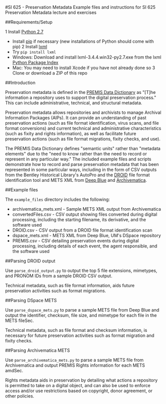 #SI 625 - Preservation Metadata
Example files and instructions for SI 625 Preservation Metadata lecture and exercises

##Requirements/Setup

1 Install [Python 2.7](https://www.python.org/)
  * Install [pip](https://pip.pypa.io/en/stable/installing/) if necessary (new installations of Python should come with pip)
2 Install [lxml](http://lxml.de/)
  * Try `pip install lxml`
  * Windows: Download and install lxml-3.4.4.win32-py2.7.exe from the lxml [Python Package Index](https://pypi.python.org/pypi/lxml/3.4.4)
  * Mac: You may need to install Xcode if you have not already done so
3 Clone or download a ZIP of this repo

##Introduction

Preservation metadata is defined in the [PREMIS Data Dictionary](http://www.loc.gov/standards/premis/v3/premis-3-0-final.pdf) as "[T]he information a repository uses to support the digital preservation process." This can include administrative, technical, and structural metadata.

Preservation metadata allows repositories and archivists to manage Archival Information Packages (AIPs). It can provide an understanding of past preservation actions (such as file format identification, virus scans, and file format conversions) and current technical and administrative characteristics (such as fixity and rights information), as well as facilitate future preservation actions (such as file format migrations, fixity checks, and use).

The PREMIS Data Dictionary defines "semantic units" rather than "metadata elements" due to the "need to know rather than the need to record or represent in any particular way." The included example files and scripts demonstrate how to record and parse preservation metadata that has been represented in some particular ways, including in the form of CSV outputs from the Bentley Historical Library's AutoPro and the [DROID](http://www.nationalarchives.gov.uk/information-management/manage-information/preserving-digital-records/droid/) file format identification tool and METS XML from [Deep Blue](http://deepblue.lib.umich.edu/handle/2027.42/65133) and [Archivematica](https://www.archivematica.org/en/).

##Example files

The `example_files` directory includes the following:
* archivematica_mets.xml - Sample METS XML output from Archivematica
* convertedFiles.csv - CSV output showing files converted during digital processing, including the starting filename, its derivative, and the software used
* DROID.csv - CSV output from a DROID file format identification scan
* dspace_mets.xml - METS XML from Deep Blue, UM's DSpace repository
* PREMIS.csv - CSV detailing preservation events during digital processing, including details of each event, the agent responsible, and the software used

##Parsing DROID output

Use `parse_droid_output.py` to output the top 5 file extensions, mimetypes, and PRONOM IDs from a sample DROID CSV output.

Technical metadata, such as file format information, aids future preservation activities such as format migrations.

##Parsing DSpace METS

Use `parse_dspace_mets.py` to parse a sample METS file from Deep Blue and output the identifier, checksum, file size, and mimetype for each file in the METS fileSec.

Technical metadata, such as file format and checksum information, is necessary for future preservation activities such as format migration and fixity checks.

##Parsing Archivematica METS

Use `parse_archivematica_mets.py` to parse a sample METS file from Archivematica and output PREMIS Rights information for each METS amdSec.

Rights metadata aids in preservation by detailing what actions a repository is permitted to take on a digital object, and can also be used to enforce access and/or use restrictions based on copyright, donor agreement, or other policies.
